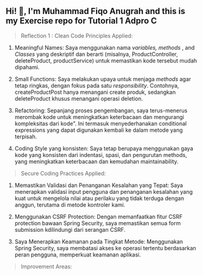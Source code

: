 ## **Hi! :wave:, I'm Muhammad Fiqo Anugrah and this is my Exercise repo for Tutorial 1 Adpro C**

> Reflection 1 :
> Clean Code Principles Applied:

1. Meaningful Names: Saya menggunakan nama _variables, methods_ , and _Classes_ yang deskriptif dan berarti (misalnya, ProductController, deleteProduct, productService) untuk memastikan kode tersebut mudah dipahami.

2. Small Functions: Saya melakukan upaya untuk menjaga _methods_ agar tetap ringkas, dengan fokus pada satu _responsibility_. Contohnya, createProductPost hanya menangani create produk, sedangkan deleteProduct khusus menangani operasi deletion.

3. Refactoring: Sepanjang proses pengembangan, saya terus-menerus merombak kode untuk meningkatkan keterbacaan dan mengurangi kompleksitas dari kode". Ini termasuk menyederhanakan conditional expressions yang dapat digunakan kembali ke dalam metode yang terpisah.

4. Coding Style yang konsisten: Saya tetap berupaya menggunakan gaya kode yang konsisten dari indentasi, spasi, dan pengurutan methods, yang meningkatkan keterbacaan dan kemudahan maintainability.

> Secure Coding Practices Applied:

1. Memastikan Validasi dan Penanganan Kesalahan yang Tepat: Saya menerapkan validasi input pengguna dan penanganan kesalahan yang kuat untuk mengelola nilai atau perilaku yang tidak terduga dengan anggun, terutama di metode kontroler kami.

2. Menggunakan CSRF Protection: Dengan memanfaatkan fitur CSRF protection bawaan Spring Security, saya memastikan semua form submission kdilindungi dari serangan CSRF.

3. Saya Menerapkan Keamanan pada Tingkat Metode: Menggunakan Spring Security, saya membatasi akses ke operasi tertentu berdasarkan peran pengguna, memperkuat keamanan aplikasi.



> Improvement Areas:


